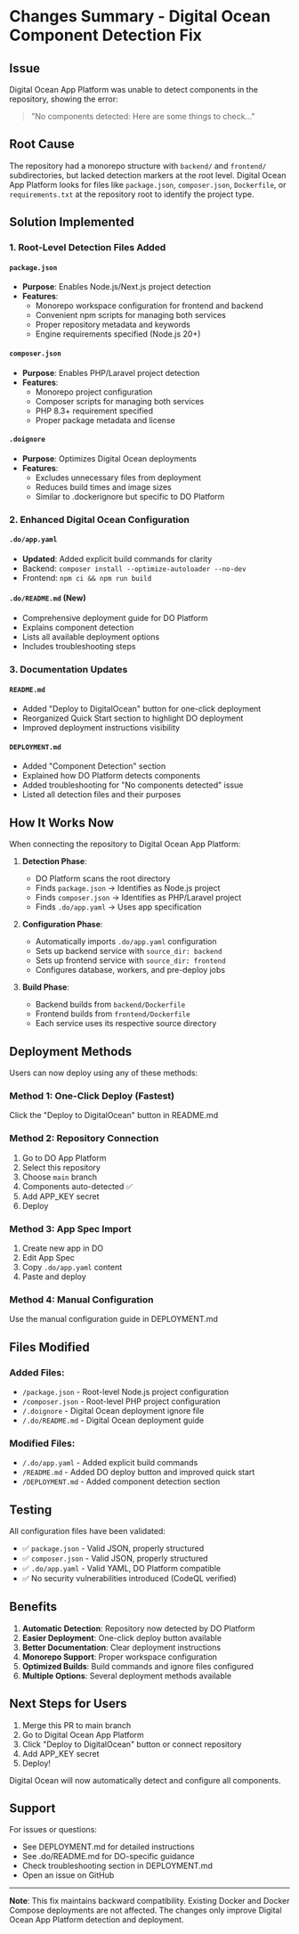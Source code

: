 # Changes Summary - Digital Ocean Component Detection Fix

## Issue
Digital Ocean App Platform was unable to detect components in the repository, showing the error:
> "No components detected: Here are some things to check..."

## Root Cause
The repository had a monorepo structure with `backend/` and `frontend/` subdirectories, but lacked detection markers at the root level. Digital Ocean App Platform looks for files like `package.json`, `composer.json`, `Dockerfile`, or `requirements.txt` at the repository root to identify the project type.

## Solution Implemented

### 1. Root-Level Detection Files Added

#### `package.json`
- **Purpose**: Enables Node.js/Next.js project detection
- **Features**:
  - Monorepo workspace configuration for frontend and backend
  - Convenient npm scripts for managing both services
  - Proper repository metadata and keywords
  - Engine requirements specified (Node.js 20+)

#### `composer.json`
- **Purpose**: Enables PHP/Laravel project detection
- **Features**:
  - Monorepo project configuration
  - Composer scripts for managing both services
  - PHP 8.3+ requirement specified
  - Proper package metadata and license

#### `.doignore`
- **Purpose**: Optimizes Digital Ocean deployments
- **Features**:
  - Excludes unnecessary files from deployment
  - Reduces build times and image sizes
  - Similar to .dockerignore but specific to DO Platform

### 2. Enhanced Digital Ocean Configuration

#### `.do/app.yaml`
- **Updated**: Added explicit build commands for clarity
- Backend: `composer install --optimize-autoloader --no-dev`
- Frontend: `npm ci && npm run build`

#### `.do/README.md` (New)
- Comprehensive deployment guide for DO Platform
- Explains component detection
- Lists all available deployment options
- Includes troubleshooting steps

### 3. Documentation Updates

#### `README.md`
- Added "Deploy to DigitalOcean" button for one-click deployment
- Reorganized Quick Start section to highlight DO deployment
- Improved deployment instructions visibility

#### `DEPLOYMENT.md`
- Added "Component Detection" section
- Explained how DO Platform detects components
- Added troubleshooting for "No components detected" issue
- Listed all detection files and their purposes

## How It Works Now

When connecting the repository to Digital Ocean App Platform:

1. **Detection Phase**:
   - DO Platform scans the root directory
   - Finds `package.json` → Identifies as Node.js project
   - Finds `composer.json` → Identifies as PHP/Laravel project
   - Finds `.do/app.yaml` → Uses app specification

2. **Configuration Phase**:
   - Automatically imports `.do/app.yaml` configuration
   - Sets up backend service with `source_dir: backend`
   - Sets up frontend service with `source_dir: frontend`
   - Configures database, workers, and pre-deploy jobs

3. **Build Phase**:
   - Backend builds from `backend/Dockerfile`
   - Frontend builds from `frontend/Dockerfile`
   - Each service uses its respective source directory

## Deployment Methods

Users can now deploy using any of these methods:

### Method 1: One-Click Deploy (Fastest)
Click the "Deploy to DigitalOcean" button in README.md

### Method 2: Repository Connection
1. Go to DO App Platform
2. Select this repository
3. Choose `main` branch
4. Components auto-detected ✅
5. Add APP_KEY secret
6. Deploy

### Method 3: App Spec Import
1. Create new app in DO
2. Edit App Spec
3. Copy `.do/app.yaml` content
4. Paste and deploy

### Method 4: Manual Configuration
Use the manual configuration guide in DEPLOYMENT.md

## Files Modified

### Added Files:
- `/package.json` - Root-level Node.js project configuration
- `/composer.json` - Root-level PHP project configuration
- `/.doignore` - Digital Ocean deployment ignore file
- `/.do/README.md` - Digital Ocean deployment guide

### Modified Files:
- `/.do/app.yaml` - Added explicit build commands
- `/README.md` - Added DO deploy button and improved quick start
- `/DEPLOYMENT.md` - Added component detection section

## Testing

All configuration files have been validated:
- ✅ `package.json` - Valid JSON, properly structured
- ✅ `composer.json` - Valid JSON, properly structured
- ✅ `.do/app.yaml` - Valid YAML, DO Platform compatible
- ✅ No security vulnerabilities introduced (CodeQL verified)

## Benefits

1. **Automatic Detection**: Repository now detected by DO Platform
2. **Easier Deployment**: One-click deploy button available
3. **Better Documentation**: Clear deployment instructions
4. **Monorepo Support**: Proper workspace configuration
5. **Optimized Builds**: Build commands and ignore files configured
6. **Multiple Options**: Several deployment methods available

## Next Steps for Users

1. Merge this PR to main branch
2. Go to Digital Ocean App Platform
3. Click "Deploy to DigitalOcean" button or connect repository
4. Add APP_KEY secret
5. Deploy!

Digital Ocean will now automatically detect and configure all components.

## Support

For issues or questions:
- See DEPLOYMENT.md for detailed instructions
- See .do/README.md for DO-specific guidance
- Check troubleshooting section in DEPLOYMENT.md
- Open an issue on GitHub

---

**Note**: This fix maintains backward compatibility. Existing Docker and Docker Compose deployments are not affected. The changes only improve Digital Ocean App Platform detection and deployment.
